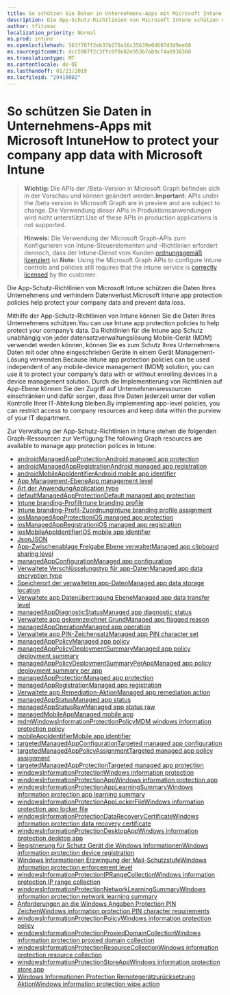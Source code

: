 ```yaml
---
title: So schützen Sie Daten in Unternehmens-Apps mit Microsoft Intune
description: Die App-Schutz-Richtlinien von Microsoft Intune schützen die Daten Ihres Unternehmens und verhindern Datenverlust.
author: tfitzmac
localization_priority: Normal
ms.prod: intune
ms.openlocfilehash: 563f787f2eb37b278a16c35639e0d607d3d9ee68
ms.sourcegitcommit: dcc5907f2c3ffc0f0e82e953b7ab9cf4ab938360
ms.translationtype: MT
ms.contentlocale: de-DE
ms.lasthandoff: 01/23/2019
ms.locfileid: "29419002"
---
```

# <a name="how-to-protect-your-company-app-data-with-microsoft-intune"></a><span data-ttu-id="08494-103">So schützen Sie Daten in Unternehmens-Apps mit Microsoft Intune</span><span class="sxs-lookup"><span data-stu-id="08494-103">How to protect your company app data with Microsoft Intune</span></span>

> <span data-ttu-id="08494-104">**Wichtig:** Die APIs der /Beta-Version in Microsoft Graph befinden sich in der Vorschau und können geändert werden.</span><span class="sxs-lookup"><span data-stu-id="08494-104">**Important:** APIs under the /beta version in Microsoft Graph are in preview and are subject to change.</span></span> <span data-ttu-id="08494-105">Die Verwendung dieser APIs in Produktionsanwendungen wird nicht unterstützt.</span><span class="sxs-lookup"><span data-stu-id="08494-105">Use of these APIs in production applications is not supported.</span></span>

> <span data-ttu-id="08494-106">**Hinweis:** Die Verwendung der Microsoft Graph-APIs zum Konfigurieren von Intune-Steuerelementen und -Richtlinien erfordert dennoch, dass der Intune-Dienst vom Kunden [ordnungsgemäß lizenziert](https://www.microsoft.com/en-us/cloud-platform/microsoft-intune-pricing) ist.</span><span class="sxs-lookup"><span data-stu-id="08494-106">**Note:** Using the Microsoft Graph APIs to configure Intune controls and policies still requires that the Intune service is [correctly licensed](https://www.microsoft.com/en-us/cloud-platform/microsoft-intune-pricing) by the customer.</span></span>

<span data-ttu-id="08494-107">Die App-Schutz-Richtlinien von Microsoft Intune schützen die Daten Ihres Unternehmens und verhindern Datenverlust.</span><span class="sxs-lookup"><span data-stu-id="08494-107">Microsoft Intune app protection policies help protect your company data and prevent data loss.</span></span>

<span data-ttu-id="08494-108">Mithilfe der App-Schutz-Richtlinien von Intune können Sie die Daten Ihres Unternehmens schützen.</span><span class="sxs-lookup"><span data-stu-id="08494-108">You can use Intune app protection policies to help protect your company’s data.</span></span> <span data-ttu-id="08494-109">Da Richtlinien für die Intune app Schutz unabhängig von jeder datensatzverwaltungslösung Mobile-Gerät (MDM) verwendet werden können, können Sie es zum Schutz Ihres Unternehmens Daten mit oder ohne eingeschrieben Geräte in einem Gerät Management-Lösung verwenden.</span><span class="sxs-lookup"><span data-stu-id="08494-109">Because Intune app protection policies can be used independent of any mobile-device management (MDM) solution, you can use it to protect your company’s data with or without enrolling devices in a device management solution.</span></span> <span data-ttu-id="08494-110">Durch die Implementierung von Richtlinien auf App-Ebene können Sie den Zugriff auf Unternehmensressourcen einschränken und dafür sorgen, dass Ihre Daten jederzeit unter der vollen Kontrolle Ihrer IT-Abteilung bleiben.</span><span class="sxs-lookup"><span data-stu-id="08494-110">By implementing app-level policies, you can restrict access to company resources and keep data within the purview of your IT department.</span></span>

<span data-ttu-id="08494-111">Zur Verwaltung der App-Schutz-Richtlinien in Intune stehen die folgenden Graph-Ressourcen zur Verfügung:</span><span class="sxs-lookup"><span data-stu-id="08494-111">The following Graph resources are available to manage app protection polices in Intune:</span></span>

- [<span data-ttu-id="08494-112">androidManagedAppProtection</span><span class="sxs-lookup"><span data-stu-id="08494-112">Android managed app protection</span></span>](intune-mam-androidmanagedappprotection.md)
- [<span data-ttu-id="08494-113">androidManagedAppRegistration</span><span class="sxs-lookup"><span data-stu-id="08494-113">Android managed app registration</span></span>](intune-mam-androidmanagedappregistration.md)
- [<span data-ttu-id="08494-114">androidMobileAppIdentifier</span><span class="sxs-lookup"><span data-stu-id="08494-114">Android mobile app identifier</span></span>](intune-mam-androidmobileappidentifier.md)
- [<span data-ttu-id="08494-115">App Management-Ebene</span><span class="sxs-lookup"><span data-stu-id="08494-115">App management level</span></span>](intune-mam-appmanagementlevel.md)
- [<span data-ttu-id="08494-116">Art der Anwendung</span><span class="sxs-lookup"><span data-stu-id="08494-116">Application type</span></span>](intune-wip-applicationtype.md)
- [<span data-ttu-id="08494-117">defaultManagedAppProtection</span><span class="sxs-lookup"><span data-stu-id="08494-117">Default managed app protection</span></span>](intune-mam-defaultmanagedappprotection.md)
- [<span data-ttu-id="08494-118">Intune branding-Profil</span><span class="sxs-lookup"><span data-stu-id="08494-118">Intune branding profile</span></span>](intune-wip-intunebrandingprofile.md)
- [<span data-ttu-id="08494-119">Intune branding-Profil-Zuordnung</span><span class="sxs-lookup"><span data-stu-id="08494-119">Intune branding profile assignment</span></span>](intune-wip-intunebrandingprofileassignment.md)
- [<span data-ttu-id="08494-120">iosManagedAppProtection</span><span class="sxs-lookup"><span data-stu-id="08494-120">iOS managed app protection</span></span>](intune-mam-iosmanagedappprotection.md)
- [<span data-ttu-id="08494-121">iosManagedAppRegistration</span><span class="sxs-lookup"><span data-stu-id="08494-121">iOS managed app registration</span></span>](intune-mam-iosmanagedappregistration.md)
- [<span data-ttu-id="08494-122">iosMobileAppIdentifier</span><span class="sxs-lookup"><span data-stu-id="08494-122">iOS mobile app identifier</span></span>](intune-mam-iosmobileappidentifier.md)
- [<span data-ttu-id="08494-123">Json</span><span class="sxs-lookup"><span data-stu-id="08494-123">JSON</span></span>](intune-mam-json.md)
- [<span data-ttu-id="08494-124">App-Zwischenablage Freigabe Ebene verwaltet</span><span class="sxs-lookup"><span data-stu-id="08494-124">Managed app clipboard sharing level</span></span>](intune-mam-managedappclipboardsharinglevel.md)
- [<span data-ttu-id="08494-125">managedAppConfiguration</span><span class="sxs-lookup"><span data-stu-id="08494-125">Managed app configuration</span></span>](intune-mam-managedappconfiguration.md)
- [<span data-ttu-id="08494-126">Verwaltete Verschlüsselungstyp für app-Daten</span><span class="sxs-lookup"><span data-stu-id="08494-126">Managed app data encryption type</span></span>](intune-mam-managedappdataencryptiontype.md)
- [<span data-ttu-id="08494-127">Speicherort der verwalteten app-Daten</span><span class="sxs-lookup"><span data-stu-id="08494-127">Managed app data storage location</span></span>](intune-mam-managedappdatastoragelocation.md)
- [<span data-ttu-id="08494-128">Verwaltete app Datenübertragung Ebene</span><span class="sxs-lookup"><span data-stu-id="08494-128">Managed app data transfer level</span></span>](intune-mam-managedappdatatransferlevel.md)
- [<span data-ttu-id="08494-129">managedAppDiagnosticStatus</span><span class="sxs-lookup"><span data-stu-id="08494-129">Managed app diagnostic status</span></span>](intune-mam-managedappdiagnosticstatus.md)
- [<span data-ttu-id="08494-130">Verwaltete app gekennzeichnet Grund</span><span class="sxs-lookup"><span data-stu-id="08494-130">Managed app flagged reason</span></span>](intune-mam-managedappflaggedreason.md)
- [<span data-ttu-id="08494-131">managedAppOperation</span><span class="sxs-lookup"><span data-stu-id="08494-131">Managed app operation</span></span>](intune-mam-managedappoperation.md)
- [<span data-ttu-id="08494-132">Verwaltete app PIN-Zeichensatz</span><span class="sxs-lookup"><span data-stu-id="08494-132">Managed app PIN character set</span></span>](intune-mam-managedapppincharacterset.md)
- [<span data-ttu-id="08494-133">managedAppPolicy</span><span class="sxs-lookup"><span data-stu-id="08494-133">Managed app policy</span></span>](intune-mam-managedapppolicy.md)
- [<span data-ttu-id="08494-134">managedAppPolicyDeploymentSummary</span><span class="sxs-lookup"><span data-stu-id="08494-134">Managed app policy deployment summary</span></span>](intune-mam-managedapppolicydeploymentsummary.md)
- [<span data-ttu-id="08494-135">managedAppPolicyDeploymentSummaryPerApp</span><span class="sxs-lookup"><span data-stu-id="08494-135">Managed app policy deployment summary per app</span></span>](intune-mam-managedapppolicydeploymentsummaryperapp.md)
- [<span data-ttu-id="08494-136">managedAppProtection</span><span class="sxs-lookup"><span data-stu-id="08494-136">Managed app protection</span></span>](intune-mam-managedappprotection.md)
- [<span data-ttu-id="08494-137">managedAppRegistration</span><span class="sxs-lookup"><span data-stu-id="08494-137">Managed app registration</span></span>](intune-mam-managedappregistration.md)
- [<span data-ttu-id="08494-138">Verwaltete app Remediation-Aktion</span><span class="sxs-lookup"><span data-stu-id="08494-138">Managed app remediation action</span></span>](intune-mam-managedappremediationaction.md)
- [<span data-ttu-id="08494-139">managedAppStatus</span><span class="sxs-lookup"><span data-stu-id="08494-139">Managed app status</span></span>](intune-mam-managedappstatus.md)
- [<span data-ttu-id="08494-140">managedAppStatusRaw</span><span class="sxs-lookup"><span data-stu-id="08494-140">Managed app status raw</span></span>](intune-mam-managedappstatusraw.md)
- [<span data-ttu-id="08494-141">managedMobileApp</span><span class="sxs-lookup"><span data-stu-id="08494-141">Managed mobile app</span></span>](intune-mam-managedmobileapp.md)
- [<span data-ttu-id="08494-142">mdmWindowsInformationProtectionPolicy</span><span class="sxs-lookup"><span data-stu-id="08494-142">MDM windows information protection policy</span></span>](intune-mam-mdmwindowsinformationprotectionpolicy.md)
- [<span data-ttu-id="08494-143">mobileAppIdentifier</span><span class="sxs-lookup"><span data-stu-id="08494-143">Mobile app identifier</span></span>](intune-mam-mobileappidentifier.md)
- [<span data-ttu-id="08494-144">targetedManagedAppConfiguration</span><span class="sxs-lookup"><span data-stu-id="08494-144">Targeted managed app configuration</span></span>](intune-mam-targetedmanagedappconfiguration.md)
- [<span data-ttu-id="08494-145">targetedManagedAppPolicyAssignment</span><span class="sxs-lookup"><span data-stu-id="08494-145">Targeted managed app policy assignment</span></span>](intune-mam-targetedmanagedapppolicyassignment.md)
- [<span data-ttu-id="08494-146">targetedManagedAppProtection</span><span class="sxs-lookup"><span data-stu-id="08494-146">Targeted managed app protection</span></span>](intune-mam-targetedmanagedappprotection.md)
- [<span data-ttu-id="08494-147">windowsInformationProtection</span><span class="sxs-lookup"><span data-stu-id="08494-147">Windows information protection</span></span>](intune-mam-windowsinformationprotection.md)
- [<span data-ttu-id="08494-148">windowsInformationProtectionApp</span><span class="sxs-lookup"><span data-stu-id="08494-148">Windows information protection app</span></span>](intune-mam-windowsinformationprotectionapp.md)
- [<span data-ttu-id="08494-149">windowsInformationProtectionAppLearningSummary</span><span class="sxs-lookup"><span data-stu-id="08494-149">Windows information protection app learning summary</span></span>](intune-wip-windowsinformationprotectionapplearningsummary.md)
- [<span data-ttu-id="08494-150">windowsInformationProtectionAppLockerFile</span><span class="sxs-lookup"><span data-stu-id="08494-150">Windows information protection app locker file</span></span>](intune-mam-windowsinformationprotectionapplockerfile.md)
- [<span data-ttu-id="08494-151">windowsInformationProtectionDataRecoveryCertificate</span><span class="sxs-lookup"><span data-stu-id="08494-151">Windows information protection data recovery certificate</span></span>](intune-mam-windowsinformationprotectiondatarecoverycertificate.md)
- [<span data-ttu-id="08494-152">windowsInformationProtectionDesktopApp</span><span class="sxs-lookup"><span data-stu-id="08494-152">Windows information protection desktop app</span></span>](intune-mam-windowsinformationprotectiondesktopapp.md)
- [<span data-ttu-id="08494-153">Registrierung für Schutz Gerät die Windows Informationen</span><span class="sxs-lookup"><span data-stu-id="08494-153">Windows information protection device registration</span></span>](intune-mam-windowsinformationprotectiondeviceregistration.md)
- [<span data-ttu-id="08494-154">Windows Informationen Erzwingung der Mail-Schutzstufe</span><span class="sxs-lookup"><span data-stu-id="08494-154">Windows information protection enforcement level</span></span>](intune-mam-windowsinformationprotectionenforcementlevel.md)
- [<span data-ttu-id="08494-155">windowsInformationProtectionIPRangeCollection</span><span class="sxs-lookup"><span data-stu-id="08494-155">Windows information protection IP range collection</span></span>](intune-mam-windowsinformationprotectioniprangecollection.md)
- [<span data-ttu-id="08494-156">windowsInformationProtectionNetworkLearningSummary</span><span class="sxs-lookup"><span data-stu-id="08494-156">Windows information protection network learning summary</span></span>](intune-wip-windowsinformationprotectionnetworklearningsummary.md)
- [<span data-ttu-id="08494-157">Anforderungen an die Windows Angaben Protection PIN Zeichen</span><span class="sxs-lookup"><span data-stu-id="08494-157">Windows information protection PIN character requirements</span></span>](intune-mam-windowsinformationprotectionpincharacterrequirements.md)
- [<span data-ttu-id="08494-158">windowsInformationProtectionPolicy</span><span class="sxs-lookup"><span data-stu-id="08494-158">Windows information protection policy</span></span>](intune-mam-windowsinformationprotectionpolicy.md)
- [<span data-ttu-id="08494-159">windowsInformationProtectionProxiedDomainCollection</span><span class="sxs-lookup"><span data-stu-id="08494-159">Windows information protection proxied domain collection</span></span>](intune-mam-windowsinformationprotectionproxieddomaincollection.md)
- [<span data-ttu-id="08494-160">windowsInformationProtectionResourceCollection</span><span class="sxs-lookup"><span data-stu-id="08494-160">Windows information protection resource collection</span></span>](intune-mam-windowsinformationprotectionresourcecollection.md)
- [<span data-ttu-id="08494-161">windowsInformationProtectionStoreApp</span><span class="sxs-lookup"><span data-stu-id="08494-161">Windows information protection store app</span></span>](intune-mam-windowsinformationprotectionstoreapp.md)
- [<span data-ttu-id="08494-162">Windows Informationen Protection Remotegerätzurücksetzung Aktion</span><span class="sxs-lookup"><span data-stu-id="08494-162">Windows information protection wipe action</span></span>](intune-mam-windowsinformationprotectionwipeaction.md)
